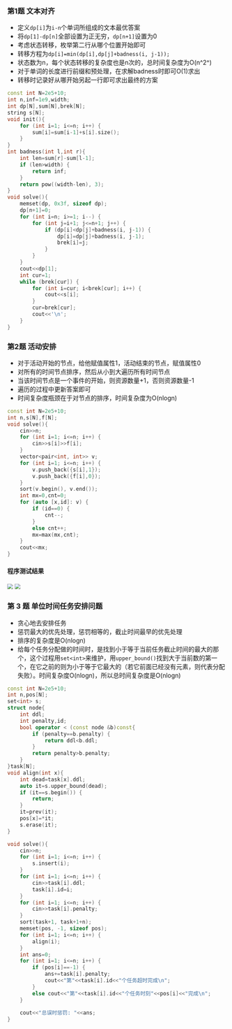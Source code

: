 ### 第1题 文本对齐

- 定义`dp[i]`为`i-n`个单词所组成的文本最优答案
- 将`dp[1]-dp[n]`全部设置为正无穷，`dp[n+1]`设置为0
- 考虑状态转移，枚举第二行从哪个位置开始即可
- 转移方程为`dp[i]=min(dp[i],dp[j]+badness(i, j-1));`
- 状态数为n，每个状态转移的复杂度也是n次的，总时间复杂度为O(n^2^)
- 对于单词的长度进行前缀和预处理，在求解badness时即可O(1)求出
- 转移时记录好从哪开始另起一行即可求出最终的方案

```c++
const int N=2e5+10;
int n,inf=1e9,width;
int dp[N],sum[N],brek[N];
string s[N];
void init(){
    for (int i=1; i<=n; i++) {
        sum[i]=sum[i-1]+s[i].size();
    }
}
int badness(int l,int r){
    int len=sum[r]-sum[l-1];
    if (len>width) {
        return inf;
    }
    return pow((width-len), 3);
}
void solve(){
    memset(dp, 0x3f, sizeof dp);
    dp[n+1]=0;
    for (int i=n; i>=1; i--) {
        for (int j=i+1; j<=n+1; j++) {
            if (dp[i]<dp[j]+badness(i, j-1)) {
                dp[i]=dp[j]+badness(i, j-1);
                brek[i]=j;
            }
        }
    }
    cout<<dp[1];
    int cur=1;
    while (brek[cur]) {
        for (int i=cur; i<brek[cur]; i++) {
            cout<<s[i];
        }
        cur=brek[cur];
        cout<<'\n';
    }
}
```

### 第2题 活动安排

- 对于活动开始的节点，给他赋值属性1，活动结束的节点，赋值属性0
- 对所有的时间节点排序，然后从小到大遍历所有时间节点
- 当该时间节点是一个事件的开始，则资源数量+1，否则资源数量-1
- 遍历的过程中更新答案即可
- 时间复杂度瓶颈在于对节点的排序，时间复杂度为O(nlogn)

```c++
const int N=2e5+10;
int n,s[N],f[N];
void solve(){
    cin>>n;
    for (int i=1; i<=n; i++) {
        cin>>s[i]>>f[i];
    }
    vector<pair<int, int>> v;
    for (int i=1; i<=n; i++) {
        v.push_back({s[i],1});
        v.push_back({f[i],0});
    }
    sort(v.begin(), v.end());
    int mx=0,cnt=0;
    for (auto [x,id]: v) {
        if (id==0) {
            cnt--;
        }
        else cnt++;
        mx=max(mx,cnt);
    }
    cout<<mx;
}
```

#### 程序测试结果

<img src="/Users/luochenxuan/Desktop/截屏2022-11-10 19.22.04.png" style="zoom:80%;" />

<img src="/Users/luochenxuan/Desktop/截屏2022-11-10 19.21.18.png" style="zoom: 80%;" />

### 第 3 题 单位时间任务安排问题

- 贪心地去安排任务
- 惩罚最大的优先处理，惩罚相等的，截止时间最早的优先处理
- 排序的复杂度是O(nlogn)
- 给每个任务分配做的时间时，是找到小于等于当前任务截止时间的最大的那个，这个过程用`set<int>`来维护，用`upper_bound()`找到大于当前数的第一个，在它之前的则为小于等于它最大的（若它前面已经没有元素，则代表分配失败）。时间复杂度O(nlogn)，所以总时间复杂度是O(nlogn)

```c++
const int N=2e5+10;
int n,pos[N];
set<int> s;
struct node{
    int ddl;
    int penalty,id;
    bool operator < (const node &b)const{
        if (penalty==b.penalty) {
            return ddl<b.ddl;
        }
        return penalty>b.penalty;
    }
}task[N];
void align(int x){
    int dead=task[x].ddl;
    auto it=s.upper_bound(dead);
    if (it==s.begin()) {
        return;
    }
    it=prev(it);
    pos[x]=*it;
    s.erase(it);
}

void solve(){
    cin>>n;
    for (int i=1; i<=n; i++) {
        s.insert(i);
    }
    for (int i=1; i<=n; i++) {
        cin>>task[i].ddl;
        task[i].id=i;
    }
    for (int i=1; i<=n; i++) {
        cin>>task[i].penalty;
    }
    sort(task+1, task+1+n);
    memset(pos, -1, sizeof pos);
    for (int i=1; i<=n; i++) {
        align(i);
    }
    int ans=0;
    for (int i=1; i<=n; i++) {
        if (pos[i]==-1) {
            ans+=task[i].penalty;
            cout<<"第"<<task[i].id<<"个任务超时完成\n";
        }
        else cout<<"第"<<task[i].id<<"个任务时刻"<<pos[i]<<"完成\n";
    }
    
    cout<<"总误时惩罚: "<<ans;
}
```

